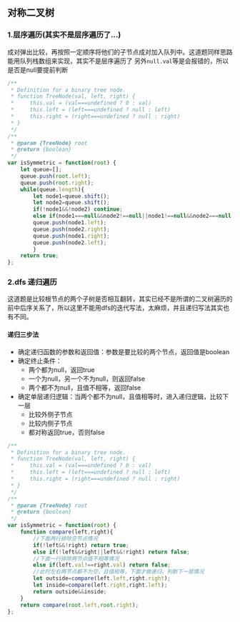 ## 对称二叉树
### 1.层序遍历(其实不是层序遍历了...)
成对弹出比较，再按照一定顺序将他们的子节点成对加入队列中。这道题同样思路能用队列栈数组来实现，其实不是层序遍历了
另外`null.val`等是会报错的，所以是否是null要提前判断
```JavaScript
/**
 * Definition for a binary tree node.
 * function TreeNode(val, left, right) {
 *     this.val = (val===undefined ? 0 : val)
 *     this.left = (left===undefined ? null : left)
 *     this.right = (right===undefined ? null : right)
 * }
 */
/**
 * @param {TreeNode} root
 * @return {boolean}
 */
var isSymmetric = function(root) {
    let queue=[];
    queue.push(root.left);
    queue.push(root.right);
    while(queue.length){
        let node1=queue.shift();
        let node2=queue.shift();
        if(!node1&&!node2) continue;
        else if(node1===null&&node2!==null||node1!==null&&node2===null||node1.val!==node2.val) return false;
        queue.push(node1.left);
        queue.push(node2.right);
        queue.push(node1.right);
        queue.push(node2.left);
        }
    return true;
};
```
### 2.dfs 递归遍历
这道题是比较根节点的两个子树是否相互翻转，其实已经不是所谓的二叉树遍历的前中后序关系了，所以这里不能用dfs的迭代写法，太麻烦，并且递归写法其实也有不同。
#### 递归三步法
* 确定递归函数的参数和返回值：参数是要比较的两个节点，返回值是boolean
* 确定终止条件：
	* 两个都为null，返回true
	* 一个为null，另一个不为null，则返回false
	* 两个都不为null，且值不相等，返回false
* 确定单层递归逻辑：当两个都不为null，且值相等时，进入递归逻辑，比较下一层
	* 比较外侧子节点
	* 比较内侧子节点
	* 都对称返回true，否则false 



```javascript
/**
 * Definition for a binary tree node.
 * function TreeNode(val, left, right) {
 *     this.val = (val===undefined ? 0 : val)
 *     this.left = (left===undefined ? null : left)
 *     this.right = (right===undefined ? null : right)
 * }
 */
/**
 * @param {TreeNode} root
 * @return {boolean}
 */
var isSymmetric = function(root) {
    function compare(left,right){
        //下面两行排除空节点情况
        if(!left&&!right) return true;
        else if(!left&&right||left&&!right) return false;
        //下面一行排除两节点值不相等情况
        else if(left.val!==right.val) return false;
        //此时左右两节点都不为空，且值相等，下面才做递归，判断下一层情况
        let outside=compare(left.left,right.right);
        let inside=compare(left.right,right.left);
        return outside&&inside;
    }
    return compare(root.left,root.right);
};
```

